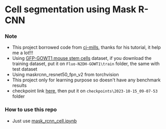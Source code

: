 # Cell segmentation using Mask R-CNN

### Note
- This project borrowed code from [cj-mills](https://github.com/cj-mills/pytorch-mask-rcnn-tutorial-code), thanks for his tutorial, it help me a lot!!!
- Using [GFP-GOWT1 mouse stem cells](http://celltrackingchallenge.net/2d-datasets/) dataset, if you download the training dataset, put it on `Fluo-N2DH-GOWT1\train` folder, the same with test dataset
- Using maskrcnn_resnet50_fpn_v2 from torchvision
- This project only for learning purpose so doesn't have any benchmark results
- checkpoint link [here](https://drive.google.com/file/d/1-71yJP0mDivh1qgbCkkUYTCKYc-PZjFZ/view?usp=drive_link), then put it on `checkpoints\2023-10-15_09-07-53` folder

### How to use this repo
- Just use [mask_rcnn_cell.ipynb](mask_rcnn_cell.ipynb)